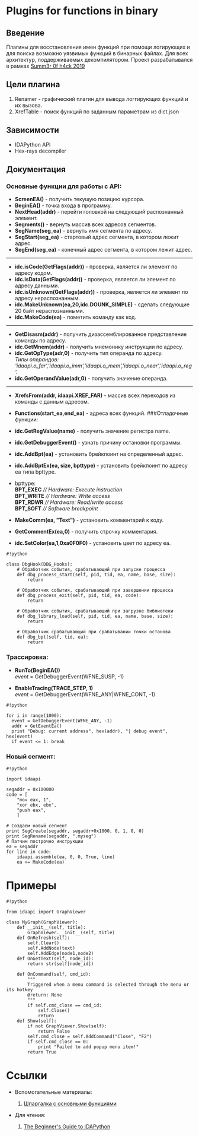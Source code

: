 # **Plugins for functions in binary**
## Введение
Плагины для восстановления имен функций при помощи логирующих и для поиска возможно уязвимых функций в бинарных файлах. Для всех архитектур, поддерживаемых декомпилятором. Проект разрабатывался в рамках [Summ3r 0f h4ck 2019](https://dsec.ru/about/traineeship/)
## Цели плагина
1. Renamer - графический плагин для вывода логгирующих функций и их вызова.
2. XrefTable - поиск функций по заданным параметрам из dict.json


## Зависимости
* IDAPython API 
* Hex-rays decompiler 
## Документация

### Основные функции для работы с API:


* **ScreenEA()** - получить текущую позицию курсора.
* **BeginEA()** - точка входа в программу.
* **NextHead(addr)** - перейти головкой на следующий распознанный элемент.
* **Segments()** - вернуть массив всех адресов сегментов.
* **SegName(seg_ea)** - вернуть имя сегмента по адресу.
* **SegStart(seg_ea)** - стартовый адрес сегмента, в котором лежит адрес.
* **SegEnd(seg_ea)** - конечный адрес сегмента, в котором лежит адрес.

----

* **idc.isCode(GetFlags(addr))** - проверка, является ли элемент по адресу кодом.
* **idc.isData(GetFlags(addr))** - проверка, является ли элемент по адресу данными.
* **idc.isUnknown(GetFlags(addr))** - проверка, является ли элемент по адресу нераспознанным.
* **idc.MakeUnknown(ea,20,idc.DOUNK_SIMPLE)** - сделать следующие 20 байт нераспознанными.
* **idc.MakeCode(ea)** - пометить команду как код.
 
----

* **GetDisasm(addr)** - получить дизассемблированное представление команды по адресу.
* **idc.GetMnem(addr)** - получить мнемонику инструкции по адресу.
* **idc.GetOpType(adr,0)** - получить тип операнда по адресу.  
_Типы операндов: 'idaapi.o_far','idaapi.o_imm','idaapi.o_mem','idaapi.o_near','idaapi.o_reg'._
* **idc.GetOperandValue(adr,0)** - получить значение операнда.  

----

* **XrefsFrom(addr, idaapi.XREF_FAR)** - массив всех переходов из команды с данным адресом.
* **Functions(start_ea,end_ea)** - адреса всех функций.
###Отладочные функции:

* **idc.GetRegValue(name)** - получить значение регистра name.
* **idc.GetDebuggerEvent()** - узнать причину остановки программы.
* **idc.AddBpt(ea)** - установить брейкпоинт на определенный адрес.
* **idc.AddBptEx(ea, size, bpttype)** - установить брейкпоинт по адресу ea типа bpttype.
* bpttype:   
**BPT_EXEC**  _// Hardware: Execute instruction_  
**BPT_WRITE**   _// Hardware: Write access_  
**BPT_RDWR**   _// Hardware: Read/write access_  
**BPT_SOFT**   _// Software breakpoint_  
* **MakeComm(ea, "Text")** - установить комментарий к коду.
* **GetCommentEx(ea,0)** -  получить строчку комментария.
* **idc.SetColor(ea,1,0xa0F0F0)** - установить цвет по адресу ea.  

```
#!python

class DbgHook(DBG_Hooks):
	# Обработчик события, срабатывающий при запуске процесса
	def dbg_process_start(self, pid, tid, ea, name, base, size):
		return

	# Обработчик события, срабатывающий при завершении процесса 
	def dbg_process_exit(self, pid, tid, ea, code):
		return

	# Обработчик события, срабатывающий при загрузке библиотеки
	def dbg_library_load(self, pid, tid, ea, name, base, size):
		return

	# Обработчик срабатывающий при срабатывании точки останова
	def dbg_bpt(self, tid, ea):
		return
```
### Трассировка:
* **RunTo(BeginEA())**  
_event_ = GetDebuggerEvent(WFNE_SUSP, -1)
   
* **EnableTracing(TRACE_STEP, 1)**  
_event_ = GetDebuggerEvent(WFNE_ANY|WFNE_CONT, -1)


```
#!python

for i in range(1000):
  event = GetDebuggerEvent(WFNE_ANY, -1)
  addr = GetEventEa()
  print "Debug: current address", hex(addr), "| debug event", hex(event)
  if event <= 1: break
```
### Новый сегмент:

```
#!python

import idaapi

segaddr = 0x100000
code = [
    "mov eax, 1",
    "xor ebx, ebx",
    "push eax",
    ]

# Создаем новый сегмент
print SegCreate(segaddr, segaddr+0x1000, 0, 1, 0, 0)
print SegRename(segaddr, ".myseg")
# Патчим построчно инструкции
ea = segaddr
for line in code:
    idaapi.assemble(ea, 0, 0, True, line)
    ea += MakeCode(ea)
```


# Примеры



```
#!python

from idaapi import GraphViewer

class MyGraph(GraphViewer):
	def __init__(self, title):
		GraphViewer.__init__(self, title)
	def OnRefresh(self):
		self.Clear()
		self.AddNode(text)
		self.AddEdge(node1,node2)
	def OnGetText(self, node_id):
		return str(self[node_id])

	def OnCommand(self, cmd_id):
		"""
		Triggered when a menu command is selected through the menu or its hotkey
		@return: None
		"""
		if self.cmd_close == cmd_id:
			self.Close()
			return
	def Show(self):
		if not GraphViewer.Show(self):
			return False
		self.cmd_close = self.AddCommand("Close", "F2")
		if self.cmd_close == 0:
			print "Failed to add popup menu item!"
		return True
```


# Ссылки
* Вспомогательные материалы:
	1. [Шпаргалка с основными функциями](https://github.com/inforion/idapython-cheatsheet)

* Для чтения:
	1. [The Beginner's Guide to IDAPython](https://leanpub.com/IDAPython-Book)
